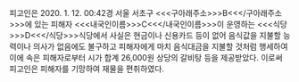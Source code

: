 피고인은 2020. 1. 12. 00:42경 서울 서초구 <<<구아래주소>>>B<<</구아래주소>>>에 있는 피해자 <<<내국인이름>>>C<<</내국인이름>>>이 운영하는 <<<식당>>>D<<</식당>>>식당에서 사실은 현금이나 신용카드 등이 없어 음식값을 지불할 능력이나 의사가 없음에도 불구하고 피해자에게 마치 음식대금을 지불할 것처럼 행세하여 이에 속은 피해자로부터 시가 합계 26,000원 상당의 갈비탕 등을 제공받았다.
이로써 피고인은 피해자를 기망하여 재물을 편취하였다.